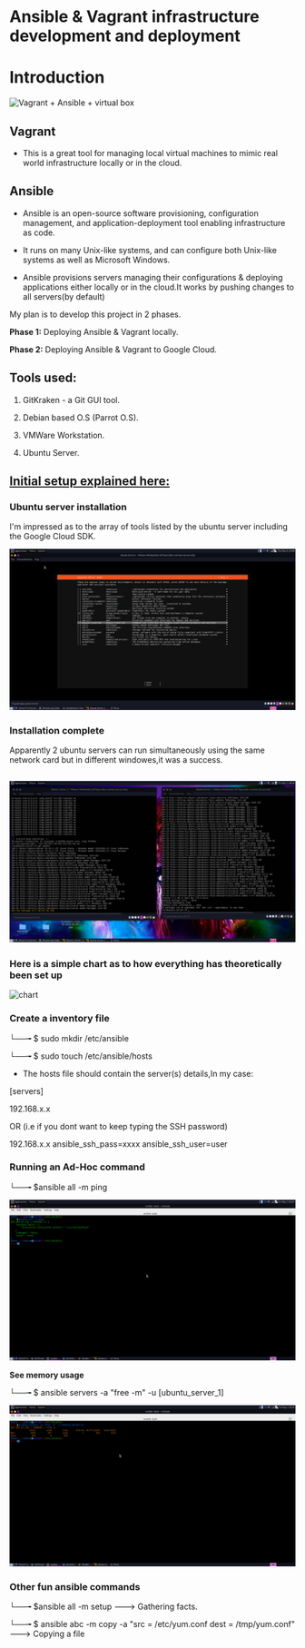 # Ansible & Vagrant infrastructure development and deployment


# Introduction

![Vagrant + Ansible + virtual box](https://github.com/House-Of-Research/Ansible-Vagrant-local-infrastructure-development-and-deployment/blob/main/Images%20%26%20gifs/Vagrant-Ansible3.png)

## Vagrant 

- This is a great tool for managing local virtual machines to mimic real world infrastructure locally or in the cloud.

## Ansible

- Ansible is an open-source software provisioning, configuration management, and application-deployment tool enabling infrastructure as code.

- It runs on many Unix-like systems, and can configure both Unix-like systems as well as Microsoft Windows.

- Ansible provisions servers managing their configurations & deploying applications either locally or in the cloud.It works by pushing changes
  to all servers(by default)


My plan is to develop this project in 2 phases.

**Phase 1:** Deploying Ansible & Vagrant locally.

**Phase 2:** Deploying Ansible & Vagrant to Google Cloud.

## Tools used:

1. GitKraken - a Git GUI tool.

2. Debian based O.S (Parrot O.S).

3. VMWare Workstation.

4. Ubuntu Server.

## [Initial setup explained here:](https://github.com/Andrews-Projects/Ansible-Vagrant-infrastructure-development-and-deployment/blob/main/Initial-setup.md)

### Ubuntu server installation

I'm impressed as to the array of tools listed by the ubuntu server including the Google Cloud SDK.

![List of tools](https://github.com/Andrews-Projects/Ansible-Vagrant-infrastructure-development-and-deployment/blob/main/Images%20%26%20gifs/tools.png)

### Installation complete

Apparently 2 ubuntu servers can run simultaneously using the same network card but in different windowes,it was a success.

## ![The 2 servers](https://github.com/Andrews-Projects/Ansible-Vagrant-infrastructure-development-and-deployment/blob/main/Images%20%26%20gifs/ubuntu_servers.png)

### Here is a simple chart as to how everything has theoretically been set up

![chart]()

 
### Create a inventory file

└──╼ $ sudo mkdir /etc/ansible

└──╼ $ sudo touch /etc/ansible/hosts

- The hosts file should contain the server(s) details,In my case:

[servers]

192.168.x.x 

OR (i.e if you dont want to keep typing the SSH password)

192.168.x.x ansible_ssh_pass=xxxx ansible_ssh_user=user

### Running an Ad-Hoc command

└──╼ $ansible all -m ping

![result](https://github.com/Andrews-Projects/Ansible-Vagrant-infrastructure-development-and-deployment/blob/main/Images%20%26%20gifs/1stcmd.png)

**See memory usage**

└──╼ $ ansible servers -a "free -m" -u [ubuntu_server_1]

![memory usage](https://github.com/Andrews-Projects/Ansible-Vagrant-infrastructure-development-and-deployment/blob/main/Images%20%26%20gifs/memory%20usage.png)

### Other fun ansible commands

└──╼ $ansible all -m setup   ---> Gathering facts.

└──╼ $ ansible abc -m copy -a "src = /etc/yum.conf dest = /tmp/yum.conf" ---> Copying a file

